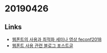 # 20190426
## Links
- [웹폰트의 사용과 최적화 세미나 영상 feconf2018](https://www.youtube.com/watch?v=4YCBBoSg2fk&list=PLZl3coZhX98oeg76bUDTagfySnBJin3FE&index=3)
- [웹폰트 사용 관련 블로그 포스트글](https://d2.naver.com/helloworld/4969726)